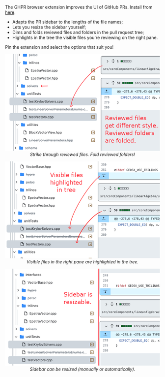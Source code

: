 The GHPR browser extension improves the UI of GitHub PRs. Install from [here](https://chrome.google.com/webstore/detail/ghpr/jjgkfpddhaceehkhobjpokkgbdhendde).
- Adapts the PR sidebar to the lengths of the file names;
- Lets you resize the sidebar yourself;
- Dims and folds reviewed files and folders in the pull request tree;
- Highlights in the tree the visible files you're reviewing on the right pane.

Pin the extension and select the options that suit you!

<p align="center">
    <img src="doc/reviewed_files_and_folders-640x400.png"><br>
    <em>Strike through reviewed files. Fold reviewed folders!</em>
</p>
<p align="center">
    <img src="doc/visible_files_highlighted_in_tree-640x400.png"><br>
    <em>Visible files in the right pane are highlighted in the tree.</em>
</p>
<p align="center">
    <img src="doc/sidebar_is_resizable-640x400.png"><br>
    <em>Sidebar can be resized (manually or automatically).</em>
</p>
